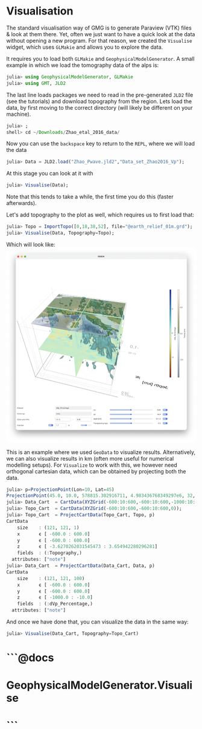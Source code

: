 # Visualisation

The standard visualisation way of GMG is to generate Paraview (VTK) files & look at them there.
Yet, often we just want to have a quick look at the data without opening a new program.
For that reason, we created the `Visualise` widget, which uses `GLMakie` and allows you to explore the data.

It requires you to load both `GLMakie` and `GeophysicalModelGenerator`. A small example in which we load the tomography data of the alps is:
```julia
julia> using GeophysicalModelGenerator, GLMakie
julia> using GMT, JLD2
```
The last line loads packages we need to read in the pre-generated `JLD2` file (see the tutorials) and download topography from the region.
Lets load the data, by first moving to the correct directory (will likely be different on your machine).
```julia
julia> ;
shell> cd ~/Downloads/Zhao_etal_2016_data/      
```
Now you can use the `backspace` key to return to the `REPL`, where we will load the data
```julia
julia> Data = JLD2.load("Zhao_Pwave.jld2","Data_set_Zhao2016_Vp");    
```
At this stage you can look at it with
```julia
julia> Visualise(Data);    
```
Note that this tends to take a while, the first time you do this (faster afterwards).

Let's add topography to the plot as well, which requires us to first load that:
```julia
julia> Topo = ImportTopo([0,18,38,52], file="@earth_relief_01m.grd");
julia> Visualise(Data, Topography=Topo);    
```
Which will look like:
![Tutorial_Visualize](../assets/img/Tutorial_Visualize.png)


This is an example where we used `GeoData` to visualize results. Alternatively, we can also visualize results in km (often more useful for numerical modelling setups). For `Visualize` to work with this, we however need orthogonal cartesian data, which can be obtained by projecting both the data.
```julia
julia> p=ProjectionPoint(Lon=10, Lat=45)
ProjectionPoint(45.0, 10.0, 578815.302916711, 4.983436768349297e6, 32, true)
julia> Data_Cart  = CartData(XYZGrid(-600:10:600,-600:10:600,-1000:10:-1));
julia> Topo_Cart  = CartData(XYZGrid(-600:10:600,-600:10:600,0));
julia> Topo_Cart  = ProjectCartData(Topo_Cart, Topo, p)
CartData 
    size    : (121, 121, 1)
    x       ϵ [ -600.0 : 600.0]
    y       ϵ [ -600.0 : 600.0]
    z       ϵ [ -3.6270262031545473 : 3.654942280296281]
    fields  : (:Topography,)
  attributes: ["note"]
julia> Data_Cart  = ProjectCartData(Data_Cart, Data, p)
CartData 
    size    : (121, 121, 100)
    x       ϵ [ -600.0 : 600.0]
    y       ϵ [ -600.0 : 600.0]
    z       ϵ [ -1000.0 : -10.0]
    fields  : (:dVp_Percentage,)
  attributes: ["note"]
```
And once we have done that, you can visualize the data in the same way:
```julia
julia> Visualise(Data_Cart, Topography=Topo_Cart)
```

# ```@docs
# GeophysicalModelGenerator.Visualise
# ```

